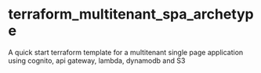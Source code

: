 # terraform_multitenant_spa_archetype
A quick start terraform template for a multitenant single page application using cognito, api gateway, lambda, dynamodb and S3
